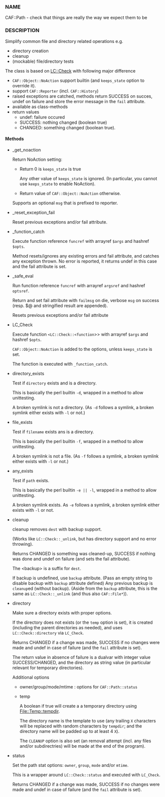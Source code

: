 ### NAME

CAF::Path - check that things are really the way we expect them to be

### DESCRIPTION

Simplify common file and directory related operations e.g.

- directory creation
- cleanup
- (mockable) file/directory tests

The class is based on [LC::Check](https://metacpan.org/pod/LC::Check) with following major difference

- `CAF::Object::NoAction` support builtin (and `keeps_state` option to override it).
- support `CAF::Reporter` (incl. `CAF::History`)
- raised exceptions are catched, methods return SUCCESS on succes,
undef on failure and store the error message in the `fail` attribute.
- available as class-methods
- return values
    - undef: failure occured
    - SUCCESS: nothing changed (boolean true)
    - CHANGED: something changed (boolean true).

#### Methods

- \_get\_noaction

    Return NoAction setting:

    - Return 0 is `keeps_state` is true

        Any other value of `keeps_state` is ignored. (In particular,
        you cannot use `keeps_state` to enable NoAction).

    - Return value of `CAF::Object::NoAction` otherwise.

    Supports an optional `msg` that is prefixed to reporter.

- \_reset\_exception\_fail

    Reset previous exceptions and/or fail attribute.

- \_function\_catch

    Execute function reference `funcref` with arrayref `$args` and hashref `$opts`.

    Method resets/ignores any existing errors and fail attribute, and catches any exception thrown.
    No error is reported, it returns undef in this case and the fail attribute is set.

- \_safe\_eval

    Run function reference `funcref` with arrayref `argsref` and hashref `optsref`.

    Return and set fail attribute with `failmsg` on die, verbose `msg` on success
    (resp. $@ and stringified result are appended).

    Resets previous exceptions and/or fail attribute

- LC\_Check

    Execute function `<LC::Check::<function`>> with arrayref `$args` and hashref `$opts`.

    `CAF::Object::NoAction` is added to the options, unless `keeps_state` is set.

    The function is executed with `_function_catch`.

- directory\_exists

    Test if `directory` exists and is a directory.

    This is basically the perl builtin `-d`,
    wrapped in a method to allow unittesting.

    A broken symlink is not a directory. (As `-d` follows a symlink,
    a broken symlink either exists with `-l` or not.)

- file\_exists

    Test if `filename` exists ans is a directory.

    This is basically the perl builtin `-f`,
    wrapped in a method to allow unittesting.

    A broken symlink is not a file. (As `-f` follows a symlink,
    a broken symlink either exists with `-l` or not.)

- any\_exists

    Test if `path` exists.

    This is basically the perl builtin `-e || -l`,
    wrapped in a method to allow unittesting.

    A broken symlink exists. As `-e` follows a symlink,
    a broken symlink either exists with `-l` or not.

- cleanup

    cleanup removes `dest` with backup support.

    (Works like `LC::Check::_unlink`, but has directory support
    and no error throwing).

    Returns CHANGED is something was cleaned-up, SUCCESS if nothing was done
    and undef on failure (and sets the fail attribute).

    The &lt;backup> is a suffix for `dest`.

    If backup is undefined, use `backup` attribute.
    (Pass an empty string to disable backup with `backup` attribute defined)
    Any previous backup is `cleanup`ed (without backup).
    (Aside from the `backup` attribute, this is the same as `LC::Check::_unlink`
    (and thus also `CAF::File*`)).

- directory

    Make sure a directory exists with proper options.

    If the directory does not exists (or the `temp` option is set),
    it is created (including the parent directories as needed),
    and uses `LC::Check::directory` via `LC_Check`.

    Returns CHANGED if a change was made, SUCCESS if no changes were made
    and undef in case of failure (and the `fail` attribute is set).

    The return value in absence of failure is a dualvar with integer value
    SUCCESS/CHANGED, and the directory as string value
    (in particular relevant for temporary directories).

    Additional options

    - owner/group/mode/mtime : options for `CAF::Path::status`
    - temp

        A boolean if true will create a a temporary directory using
        [File::Temp::tempdir](https://metacpan.org/pod/File::Temp::tempdir).

        The directory name is the template to use (any trailing
        `X` characters will be replaced with random characters by `tempdir`;
        and the directory name will be padded up to at least 4 `X`).

        The `CLEANUP` option is also set (an removal
        attempt (incl. any files and/or subdirectries)
        will be made at the end of the program).

- status

    Set the path stat options: `owner`, `group`, `mode` and/or `mtime`.

    This is a wrapper around `LC::Check::status`
    and executed with `LC_Check`.

    Returns CHANGED if a change was made, SUCCESS if no changes were made
    and undef in case of failure (and the `fail` attribute is set).
